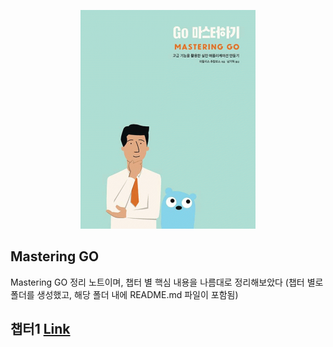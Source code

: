 <div align=center>

![](resources/images/masteringgo.jpg)

</div>

## Mastering GO
Mastering GO 정리 노트이며, 챕터 별 핵심 내용을 나름대로 정리해보았다
(챕터 별로 폴더를 생성했고, 해당 폴더 내에 README.md 파일이 포함됨)

## 챕터1 [Link](https://github.com/junhaeng90/GolangStudy/tree/main/MasteringGo)